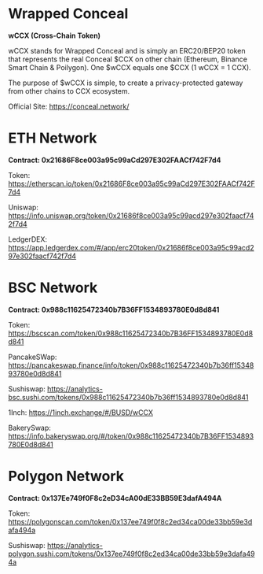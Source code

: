# Wrapped Conceal


**wCCX (Cross-Chain Token)**


wCCX stands for Wrapped Conceal and is simply an ERC20/BEP20 token that represents the real Conceal $CCX on other chain (Ethereum, Binance Smart Chain & Poilygon). One $wCCX equals one $CCX (1 wCCX = 1 CCX).

The purpose of $wCCX is simple, to create a privacy-protected gateway from other chains to CCX ecosystem. 

Official Site: https://conceal.network/ 



# ETH Network

**Contract: 0x21686F8ce003a95c99aCd297E302FAACf742F7d4**

Token: https://etherscan.io/token/0x21686F8ce003a95c99aCd297E302FAACf742F7d4

Uniswap: https://info.uniswap.org/token/0x21686f8ce003a95c99acd297e302faacf742f7d4

LedgerDEX: https://app.ledgerdex.com/#/app/erc20token/0x21686f8ce003a95c99acd297e302faacf742f7d4


# BSC Network

**Contract: 0x988c11625472340b7B36FF1534893780E0d8d841**

Token: https://bscscan.com/token/0x988c11625472340b7B36FF1534893780E0d8d841

PancakeSWap: https://pancakeswap.finance/info/token/0x988c11625472340b7b36ff1534893780e0d8d841

Sushiswap: https://analytics-bsc.sushi.com/tokens/0x988c11625472340b7b36ff1534893780e0d8d841

1Inch: https://1inch.exchange/#/BUSD/wCCX

BakerySwap: https://info.bakeryswap.org/#/token/0x988c11625472340b7B36FF1534893780E0d8d841


# Polygon Network

**Contract: 0x137Ee749f0F8c2eD34cA00dE33BB59E3dafA494A**

Token: https://polygonscan.com/token/0x137ee749f0f8c2ed34ca00de33bb59e3dafa494a

Sushiswap: https://analytics-polygon.sushi.com/tokens/0x137ee749f0f8c2ed34ca00de33bb59e3dafa494a
